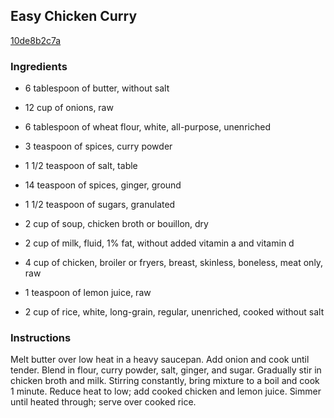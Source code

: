## Easy Chicken Curry

[10de8b2c7a](http://www.food.com/recipe/easy-chicken-curry-256583)

### Ingredients

 - 6 tablespoon of butter, without salt

 - 12 cup of onions, raw

 - 6 tablespoon of wheat flour, white, all-purpose, unenriched

 - 3 teaspoon of spices, curry powder

 - 1 1/2 teaspoon of salt, table

 - 14 teaspoon of spices, ginger, ground

 - 1 1/2 teaspoon of sugars, granulated

 - 2 cup of soup, chicken broth or bouillon, dry

 - 2 cup of milk, fluid, 1% fat, without added vitamin a and vitamin d

 - 4 cup of chicken, broiler or fryers, breast, skinless, boneless, meat only, raw

 - 1 teaspoon of lemon juice, raw

 - 2 cup of rice, white, long-grain, regular, unenriched, cooked without salt

### Instructions

Melt butter over low heat in a heavy saucepan. Add onion and cook until tender. Blend in flour, curry powder, salt, ginger, and sugar. Gradually stir in chicken broth and milk. Stirring constantly, bring mixture to a boil and cook 1 minute. Reduce heat to low; add cooked chicken and lemon juice. Simmer until heated through; serve over cooked rice.
